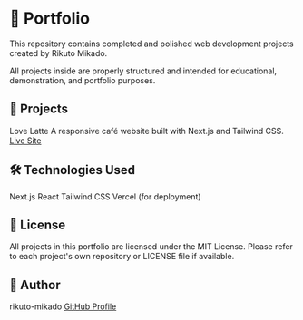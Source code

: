 # 📁 Portfolio
This repository contains completed and polished web development projects created by Rikuto Mikado.

All projects inside are properly structured and intended for educational, demonstration, and portfolio purposes.

## 📸 Projects
Love Latte
A responsive café website built with Next.js and Tailwind CSS.
[Live Site](https://portfolio-fawn-alpha-60.vercel.app/)

## 🛠️ Technologies Used
Next.js
React
Tailwind CSS
Vercel (for deployment)

## 📜 License
All projects in this portfolio are licensed under the MIT License.
Please refer to each project's own repository or LICENSE file if available.

## 👤 Author
rikuto-mikado
[GitHub Profile](https://github.com/rikuto-mikado)